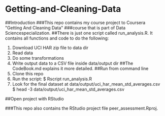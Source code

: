 # Getting-and-Cleaning-Data
##Introduction
###This repo contains my course project to Coursera "Getting And Cleaning Data" 
###course that is part of Data Sciencespecialization.
##There is just one script called run_analysis.R. It contains all functions and code to do the following:
1.	Download UCI HAR zip file to data dir
2.	Read data
3.	Do some transformations
4.	Write output data to a CSV file inside data/output dir
##The CodeBook.md explains it more detailed.
##Run from command line
1.	Clone this repo
2.	Run the script:
$ Rscript run_analysis.R
3.	Look for the final dataset at data/output/uci_har_mean_std_averages.csv
$ head -3 data/output/uci_har_mean_std_averages.csv

##Open project with RStudio

###This repo also contains the RStudio project file peer_assessment.Rproj.
